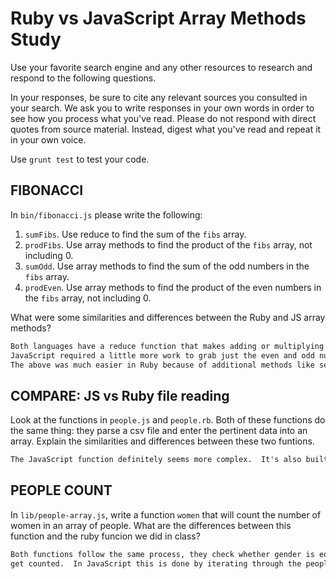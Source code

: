 # Ruby vs JavaScript Array Methods Study

Use your favorite search engine and any other resources to research and
respond to the following questions.

In your responses, be sure to cite any relevant sources you consulted in your
search. We ask you to write responses in your own words in order to see how you
process what you've read. Please do not respond with direct quotes from source
material. Instead, digest what you've read and repeat it in your own voice.

Use `grunt test` to test your code.


## FIBONACCI

In `bin/fibonacci.js` please write the following:
1. `sumFibs`. Use reduce to find the sum of the `fibs` array.
2. `prodFibs`. Use array methods to find the product of the `fibs` array,
    not including 0.
3. `sumOdd`. Use array methods to find the sum of the odd numbers in the
    `fibs` array.
4. `prodEven`. Use array methods to find the product of the even numbers in the
    `fibs` array, not including 0.


What were some similarities and differences between the Ruby and JS array methods?

```md
Both languages have a reduce function that makes adding or multiplying elements of an array easier.
JavaScript required a little more work to grab just the even and odd numbers and to remove 0 from the calculation.
The above was much easier in Ruby because of additional methods like select and reject.
```

## COMPARE: JS vs Ruby file reading

Look at the functions in `people.js` and `people.rb`. Both of these functions do
the same thing: they parse a csv file and enter the pertinent data into an array.
Explain the similarities and differences between these two funtions.

```md
The JavaScript function definitely seems more complex.  It's also built out as a separate function whereas the Ruby function is built as a method within the People class.  It seems like once some of the setup is done for JavaScript the portion where it reads from the CSV file and enters the data into an array is fairly similar to Ruby.  JavaScript uses a while loop and pushes to the empty array while Ruby uses foreach and append.
```

## PEOPLE COUNT

In `lib/people-array.js`, write a function `women` that will count the number of
women in an array of people.
What are the differences between this function and the ruby funcion we did
in class?

```md
Both functions follow the same process, they check whether gender is equal to 'f' for each person and if so, they
get counted.  In JavaScript this is done by iterating through the people array, seeing if each item has a gender of 'f' and if so, incrementing a counter.  In Ruby, this is done by selecting values from within the people array that meet the gender == 'f' condition and then finding the length of that array selection.  It is much simpler and much less typing in Ruby.
```

